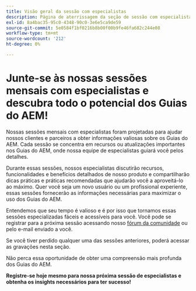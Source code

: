 ```yaml
---
title: Visão geral da sessão com especialistas
description: Página de aterrissagem da seção de sessão com especialistas.
exl-id: 8a4bac35-95c0-4348-90c0-3e6e5ca9de59
source-git-commit: 5e0584f1bf0216b8b00f00b9fe46fa682c244e08
workflow-type: tm+mt
source-wordcount: '212'
ht-degree: 0%

---
```


# Junte-se às nossas sessões mensais com especialistas e descubra todo o potencial dos Guias do AEM!

Nossas sessões mensais com especialistas foram projetadas para ajudar nossos clientes e parceiros a obter informações valiosas sobre os Guias do AEM. Cada sessão se concentra em recursos ou atualizações importantes nos Guias do AEM, onde nossa equipe de especialistas guiará você pelos detalhes.

Durante essas sessões, nossos especialistas discutirão recursos, funcionalidades e benefícios detalhados de nosso produto e compartilharão dicas práticas e práticas recomendadas que ajudarão você a aproveitá-lo ao máximo. Quer você seja um novo usuário ou um profissional experiente, essas sessões fornecerão as informações necessárias para maximizar o uso dos Guias do AEM.

Entendemos que seu tempo é valioso e é por isso que tornamos essas sessões especializadas fáceis e acessíveis para você. Você pode se registrar para a próxima sessão acessando nosso [fórum da comunidade](https://experienceleaguecommunities.adobe.com/t5/experience-manager-guides/ct-p/aem-xml-documentation) ou pelo e-mail enviado a você.

Se você tiver perdido qualquer uma das sessões anteriores, poderá acessar as gravações nesta seção.

Não perca essa oportunidade de obter uma compreensão mais profunda dos Guias do AEM.

**Registre-se hoje mesmo para nossa próxima sessão de especialistas e obtenha os insights necessários para ter sucesso!**

